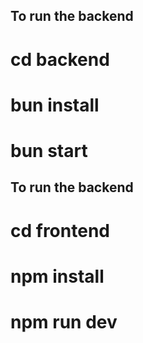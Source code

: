 ## To run the backend

# cd backend

# bun install

# bun start

## To run the backend

# cd frontend

# npm install

# npm run dev
